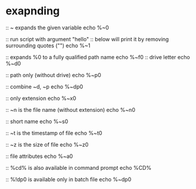 # exapnding
:: ~ expands the given variable
echo %~0

:: run script with argument "hello"
:: below will print it by removing surrounding quotes ("")
echo %~1

:: expands %0 to a fully qualified path name
echo %~f0
:: drive letter
echo %~d0

:: path only (without drive)
echo %~p0

:: combine ~d, ~p
echo %~dp0

:: only extension
echo %~x0

:: ~n is the file name (without extension)
echo %~n0

:: short name
echo %~s0

:: ~t is the timestamp of file
echo %~t0

:: ~z is the size of file
echo %~z0

:: file attributes
echo %~a0

:: %cd% is also available in command prompt
echo %CD%

:: %!dp0 is available only in batch file
echo %~dp0




